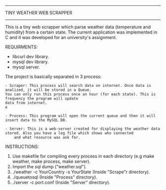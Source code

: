***************************
TINY WEATHER WEB SCRAPPER
***************************

This is a tiny web scrapper which parse weather data (temperature and humidity) from a certain
state. The current application was implemented in C and it was developed for an university's assignment.



REQUIRMENTS:

- libcurl dev library.
- mysql dev library.
- mysql server.


The project is basically separated in 3 process:

	- Scraper: This process will search data on internet. Once data is analized, it will be stored in a Queue.
	You can only run this process once an hour (for each state). This is frequency the program will update 
	data from internet.
	e

	- Process: This program will open the current queue and then it will insert data to the MySQL DB.

	- Server: This is a web-server created for displaying the weather data stored. Also you have a log file which shows who connected
		and what resource was ask for.


INSTRUCTIONS:

1) Use makefile for compiling every process in each directory (e.g make weather, make process, make server).
2) Import the sql dump ("weather.sql").
3) ./weather -c YourCountry -s YourState (Inside "Scrape"r directory).
4) ./queuetosql (Inside "Process" directory).
5) ./server -c port.conf (Inside "Server" directory).




 

